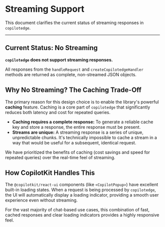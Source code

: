# Streaming Support

This document clarifies the current status of streaming responses in `copilotedge`.

---

## Current Status: No Streaming

**`copilotedge` does not support streaming responses.**

All responses from the `handleRequest` and `createCopilotedgeHandler` methods are returned as complete, non-streamed JSON objects.

## Why No Streaming? The Caching Trade-Off

The primary reason for this design choice is to enable the library's powerful **caching** feature. Caching is a core part of `copilotedge` that significantly reduces both latency and cost for repeated queries.

- **Caching requires a complete response:** To generate a reliable cache key and store a response, the entire response must be present.
- **Streams are unique:** A streaming response is a series of unique, unpredictable chunks. It's technically impossible to cache a stream in a way that would be useful for a subsequent, identical request.

We have prioritized the benefits of caching (cost savings and speed for repeated queries) over the real-time feel of streaming.

## How CopilotKit Handles This

The `@copilotkit/react-ui` components (like `<CopilotPopup>`) have excellent built-in loading states. When a request is being processed by `copilotedge`, the UI will automatically display a loading indicator, providing a smooth user experience even without streaming.

For the vast majority of chat-based use cases, this combination of fast, cached responses and clear loading indicators provides a highly responsive feel.
